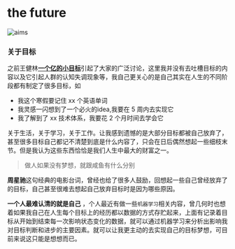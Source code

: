 # the future

![aims](https://hazyzh.oss-cn-shenzhen.aliyuncs.com/imgs/aims/%E6%9C%AA%E6%A0%87%E9%A2%98-1.png)

### 关于目标

之前王健林[**一个亿的小目标**](https://baike.baidu.com/item/%E4%B8%80%E4%B8%AA%E4%BA%BF%E5%B0%8F%E7%9B%AE%E6%A0%87/19950313?fr=aladdin)引起了大家的广泛讨论，这里我并没有去吐槽目标的内容以及它引起人群的认知失调现象等，我自己更关心的是自己其实在人生的不同阶段都有制定了很多目标，如

- 我这个寒假要记住 xx 个英语单词
- 我灵感一闪想到了一个必火的idea,我要在 5 周内去实现它
- 我了解到了 xx 技术体系，我要花 2 个月时间去学会它

关于生活，关于学习，关于工作。让我感到遗憾的是大部分目标都被自己放弃了，甚至很多目标自己都记不清楚到底是什么内容了，只会在日后偶然想起一些细枝末节。但是我认为这些东西恰恰是我们人生中最大的财富之一。

> 做人如果没有梦想，就跟咸鱼有什么分别

**周星驰**这句经典的电影台词，曾经也给了很多人鼓励，回想起一些自己曾经放弃了的目标，自己甚至很难去想起自己放弃目标时是因为哪些原因。

**一个人最难认清的就是自己** ，个人最近有做一些`机器学习`相关内容，曾几何时也想着如果我自己在人生每个目标上的经历都以数据的方式存贮起来，上面有记录着目标从开始到结束每一次影响状态变化的数据，就可以通过机器学习来分析出影响我对目标判断和进步的主要因素。就可以让我更主动的去实现自己的目标梦想，可目前来说这只能是想想而已。
